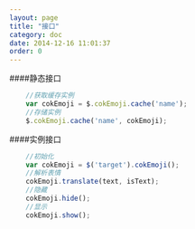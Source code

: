 ```yaml
---
layout: page
title: "接口"
category: doc
date: 2014-12-16 11:01:37
order: 0
---
```


####静态接口
```javascript
    //获取缓存实例
    var cokEmoji = $.cokEmoji.cache('name');
    //存储实例
    $.cokEmoji.cache('name', cokEmoji);
```

####实例接口
```javascript
	//初始化
	var cokEmoji = $('target').cokEmoji();
	//解析表情
	cokEmoji.translate(text, isText);
	//隐藏
	cokEmoji.hide();
	//显示
	cokEmoji.show();
```